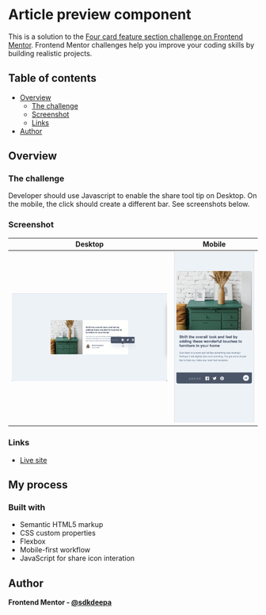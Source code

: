 # Article preview component

This is a solution to the [Four card feature section challenge on Frontend Mentor](https://www.frontendmentor.io/challenges/four-card-feature-section-weK1eFYK). Frontend Mentor challenges help you improve your coding skills by building realistic projects. 

## Table of contents
- [Overview](#overview)
  - [The challenge](#the-challenge)
  - [Screenshot](#screenshot)
  - [Links](#links)
- [Author](#author)


## Overview

### The challenge

Developer should use Javascript to enable the share tool tip on Desktop. On the mobile, the click should create a different bar. See screenshots below.

### Screenshot

Desktop         |  Mobile
:-------------------------:|:-------------------------:
![Tablet](screenshots/desktopActive.png)  |  ![Mobile](screenshots/mobileActive.png)

### Links


- [Live site](https://sdkdeepa.github.io/article-preview-component/)

## My process

### Built with
- Semantic HTML5 markup
- CSS custom properties
- Flexbox
- Mobile-first workflow
- JavaScript for share icon interation

## Author

**Frontend Mentor - [@sdkdeepa](https://www.frontendmentor.io/profile/sdkdeepa)**